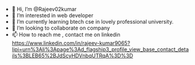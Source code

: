 - 👋 Hi, I’m @Rajeev02kumar
- 👀 I’m interested in web developer 
- 🌱 I’m currently learning btech cse in lovely professional university.
- 💞️ I’m looking to collaborate on company 
- 📫 How to reach me , contact me on linkedin https://www.linkedin.com/in/rajeev-kumar9065?lipi=urn%3Ali%3Apage%3Ad_flagship3_profile_view_base_contact_details%3BLEB65%2BJdScyHDVnbqUTRqA%3D%3D

<!---
Rajeev02kumar/Rajeev02kumar is a ✨ special ✨ repository because its `README.md` (this file) appears on your GitHub profile.
You can click the Preview link to take a look at your changes.
--->
